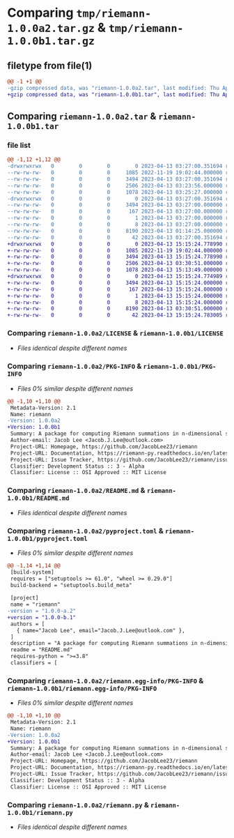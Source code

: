 # Comparing `tmp/riemann-1.0.0a2.tar.gz` & `tmp/riemann-1.0.0b1.tar.gz`

## filetype from file(1)

```diff
@@ -1 +1 @@
-gzip compressed data, was "riemann-1.0.0a2.tar", last modified: Thu Apr 13 03:27:00 2023, max compression
+gzip compressed data, was "riemann-1.0.0b1.tar", last modified: Thu Apr 13 15:15:24 2023, max compression
```

## Comparing `riemann-1.0.0a2.tar` & `riemann-1.0.0b1.tar`

### file list

```diff
@@ -1,12 +1,12 @@
-drwxrwxrwx   0        0        0        0 2023-04-13 03:27:00.351694 riemann-1.0.0a2/
--rw-rw-rw-   0        0        0     1085 2022-11-19 19:02:44.000000 riemann-1.0.0a2/LICENSE
--rw-rw-rw-   0        0        0     3494 2023-04-13 03:27:00.351694 riemann-1.0.0a2/PKG-INFO
--rw-rw-rw-   0        0        0     2506 2023-04-13 03:23:56.000000 riemann-1.0.0a2/README.md
--rw-rw-rw-   0        0        0     1078 2023-04-13 03:25:27.000000 riemann-1.0.0a2/pyproject.toml
-drwxrwxrwx   0        0        0        0 2023-04-13 03:27:00.351694 riemann-1.0.0a2/riemann.egg-info/
--rw-rw-rw-   0        0        0     3494 2023-04-13 03:27:00.000000 riemann-1.0.0a2/riemann.egg-info/PKG-INFO
--rw-rw-rw-   0        0        0      167 2023-04-13 03:27:00.000000 riemann-1.0.0a2/riemann.egg-info/SOURCES.txt
--rw-rw-rw-   0        0        0        1 2023-04-13 03:27:00.000000 riemann-1.0.0a2/riemann.egg-info/dependency_links.txt
--rw-rw-rw-   0        0        0        8 2023-04-13 03:27:00.000000 riemann-1.0.0a2/riemann.egg-info/top_level.txt
--rw-rw-rw-   0        0        0     8190 2023-04-13 01:14:25.000000 riemann-1.0.0a2/riemann.py
--rw-rw-rw-   0        0        0       42 2023-04-13 03:27:00.351694 riemann-1.0.0a2/setup.cfg
+drwxrwxrwx   0        0        0        0 2023-04-13 15:15:24.778990 riemann-1.0.0b1/
+-rw-rw-rw-   0        0        0     1085 2022-11-19 19:02:44.000000 riemann-1.0.0b1/LICENSE
+-rw-rw-rw-   0        0        0     3494 2023-04-13 15:15:24.778990 riemann-1.0.0b1/PKG-INFO
+-rw-rw-rw-   0        0        0     2506 2023-04-13 03:30:51.000000 riemann-1.0.0b1/README.md
+-rw-rw-rw-   0        0        0     1078 2023-04-13 15:13:49.000000 riemann-1.0.0b1/pyproject.toml
+drwxrwxrwx   0        0        0        0 2023-04-13 15:15:24.774989 riemann-1.0.0b1/riemann.egg-info/
+-rw-rw-rw-   0        0        0     3494 2023-04-13 15:15:24.000000 riemann-1.0.0b1/riemann.egg-info/PKG-INFO
+-rw-rw-rw-   0        0        0      167 2023-04-13 15:15:24.000000 riemann-1.0.0b1/riemann.egg-info/SOURCES.txt
+-rw-rw-rw-   0        0        0        1 2023-04-13 15:15:24.000000 riemann-1.0.0b1/riemann.egg-info/dependency_links.txt
+-rw-rw-rw-   0        0        0        8 2023-04-13 15:15:24.000000 riemann-1.0.0b1/riemann.egg-info/top_level.txt
+-rw-rw-rw-   0        0        0     8190 2023-04-13 03:30:51.000000 riemann-1.0.0b1/riemann.py
+-rw-rw-rw-   0        0        0       42 2023-04-13 15:15:24.783005 riemann-1.0.0b1/setup.cfg
```

### Comparing `riemann-1.0.0a2/LICENSE` & `riemann-1.0.0b1/LICENSE`

 * *Files identical despite different names*

### Comparing `riemann-1.0.0a2/PKG-INFO` & `riemann-1.0.0b1/PKG-INFO`

 * *Files 0% similar despite different names*

```diff
@@ -1,10 +1,10 @@
 Metadata-Version: 2.1
 Name: riemann
-Version: 1.0.0a2
+Version: 1.0.0b1
 Summary: A package for computing Riemann summations in n-dimensional space
 Author-email: Jacob Lee <Jacob.J.Lee@outlook.com>
 Project-URL: Homepage, https://github.com/JacobLee23/riemann
 Project-URL: Documentation, https://riemann-py.readthedocs.io/en/latest/
 Project-URL: Issue Tracker, https://github.com/JacobLee23/riemann/issues/
 Classifier: Development Status :: 3 - Alpha
 Classifier: License :: OSI Approved :: MIT License
```

### Comparing `riemann-1.0.0a2/README.md` & `riemann-1.0.0b1/README.md`

 * *Files identical despite different names*

### Comparing `riemann-1.0.0a2/pyproject.toml` & `riemann-1.0.0b1/pyproject.toml`

 * *Files 0% similar despite different names*

```diff
@@ -1,14 +1,14 @@
 [build-system]
 requires = ["setuptools >= 61.0", "wheel >= 0.29.0"]
 build-backend = "setuptools.build_meta"
 
 [project]
 name = "riemann"
-version = "1.0.0-a.2"
+version = "1.0.0-b.1"
 authors = [
   { name="Jacob Lee", email="Jacob.J.Lee@outlook.com" },
 ]
 description = "A package for computing Riemann summations in n-dimensional space"
 readme = "README.md"
 requires-python = ">=3.8"
 classifiers = [
```

### Comparing `riemann-1.0.0a2/riemann.egg-info/PKG-INFO` & `riemann-1.0.0b1/riemann.egg-info/PKG-INFO`

 * *Files 0% similar despite different names*

```diff
@@ -1,10 +1,10 @@
 Metadata-Version: 2.1
 Name: riemann
-Version: 1.0.0a2
+Version: 1.0.0b1
 Summary: A package for computing Riemann summations in n-dimensional space
 Author-email: Jacob Lee <Jacob.J.Lee@outlook.com>
 Project-URL: Homepage, https://github.com/JacobLee23/riemann
 Project-URL: Documentation, https://riemann-py.readthedocs.io/en/latest/
 Project-URL: Issue Tracker, https://github.com/JacobLee23/riemann/issues/
 Classifier: Development Status :: 3 - Alpha
 Classifier: License :: OSI Approved :: MIT License
```

### Comparing `riemann-1.0.0a2/riemann.py` & `riemann-1.0.0b1/riemann.py`

 * *Files identical despite different names*

